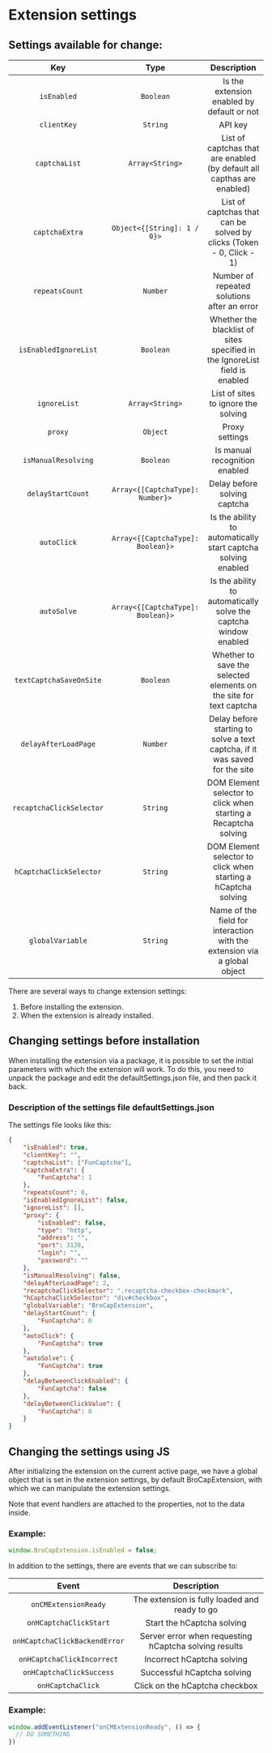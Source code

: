 ﻿---
sidebar_position: 3
---


# Extension settings

## Settings available for change:

|**Key**|**Type**|**Description**|
| :-: | :-: | :-: |
|`isEnabled`|`Boolean`|Is the extension enabled by default or not|
|`clientKey`|`String`|API key|
|`captchaList`|`Array<String>`|List of captchas that are enabled (by default all capthas are enabled)|
|`captchaExtra`|`Object<{[String]: 1 / 0}>`|List of captchas that can be solved by clicks (Token - 0, Click - 1)|
|`repeatsCount`|`Number`|Number of repeated solutions after an error|
|`isEnabledIgnoreList`|`Boolean`|Whether the blacklist of sites specified in the IgnoreList field is enabled|
|`ignoreList`|`Array<String>`|List of sites to ignore the solving|
|`proxy`|`Object`|Proxy settings|
|`isManualResolving`|`Boolean`|Is manual recognition enabled|
|`delayStartCount`|`Array<{[CaptchaType]: Number}>`|Delay before solving captcha|
|`autoClick`|`Array<{[CaptchaType]: Boolean}>`|Is the ability to automatically start captcha solving enabled|
|`autoSolve`|`Array<{[CaptchaType]: Boolean}>`|Is the ability to automatically solve the captcha window enabled|
|`textCaptchaSaveOnSite`|`Boolean`|Whether to save the selected elements on the site for text captcha|
|`delayAfterLoadPage`|`Number`|Delay before starting to solve a text captcha, if it was saved for the site|
|`recaptchaClickSelector`|`String`|DOM Element selector to click when starting a Recaptcha solving|
|`hCaptchaClickSelector`|`String`|DOM Element selector to click when starting a hCaptcha solving|
|`globalVariable`|`String`|Name of the field for interaction with the extension via a global object|

There are several ways to change extension settings:
1. Before installing the extension.
2. When the extension is already installed.

## Changing settings before installation

When installing the extension via a package, it is possible to set the initial parameters with which the extension will work. To do this, you need to unpack the package and edit the defaultSettings.json file, and then pack it back.

### **Description of the settings file defaultSettings.json**

The settings file looks like this:

```json title="defaultSettings.json"
{
    "isEnabled": true,
    "clientKey": "",
    "captchaList": ["FunCaptcha"],
    "captchaExtra": {
        "FunCaptcha": 1
    },
    "repeatsCount": 0,
    "isEnabledIgnoreList": false,
    "ignoreList": [],
    "proxy": {
        "isEnabled": false,
        "type": "http",
        "address": "",
        "port": 3128,
        "login": "",
        "password": ""
    },
    "isManualResolving": false,
    "delayAfterLoadPage": 2,
    "recaptchaClickSelector": ".recaptcha-checkbox-checkmark",
    "hCaptchaClickSelector": "div#checkbox",
    "globalVariable": "BroCapExtension",
    "delayStartCount": {
        "FunCaptcha": 0
    },
    "autoClick": {
        "FunCaptcha": true
    },
    "autoSolve": {
        "FunCaptcha": true
    },
    "delayBetweenClickEnabled": {
        "FunCaptcha": false
    },
    "delayBetweenClickValue": {
        "FunCaptcha": 0
    }
}
```
## Changing the settings using JS

After initializing the extension on the current active page, we have a global object that is set in the extension settings, by default BroCapExtension, with which we can manipulate the extension settings.

Note that event handlers are attached to the properties, not to the data inside.

### **Example:**
```js
window.BroCapExtension.isEnabled = false;
```

In addition to the settings, there are events that we can subscribe to:

|**Event**|**Description**|
| :-: | :-: |
|`onCMExtensionReady`|The extension is fully loaded and ready to go|
|`onHCaptchaClickStart`|Start the hCaptcha solving|
|`onHCaptchaClickBackendError`|Server error when requesting hCaptcha solving results|
|`onHCaptchaClickIncorrect`|Incorrect hCaptcha solving|
|`onHCaptchaClickSuccess`|Successful hCaptcha solving|
|`onHCaptchaClick`|Click on the hCaptcha checkbox|

### **Example:**

```js
window.addEventListener("onCMExtensionReady", () => {
  // DO SOMETHING
})
```